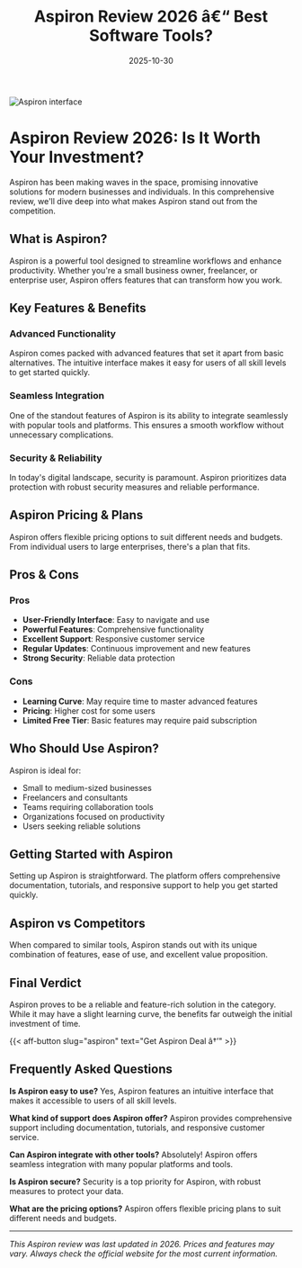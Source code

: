 ﻿---
title: "Aspiron Review 2026 â€“ Best Software Tools?"
date: 2025-10-30
draft: false
rating: 4.8
category: "Software Tools"
tags: ["software-tools", "review", "2026"]
description: "Comprehensive Aspiron review 2026. Discover if this  tool is the best choice for your needs."
keywords: "aspiron, Aspiron, review, software tools, 2026, best software tools"
image: "https://images.unsplash.com/photo-1555949963-aa79dcee981c?w=800&h=400&fit=crop&crop=center"
---

![Aspiron interface](https://images.unsplash.com/photo-1555949963-aa79dcee981c?w=800&h=400&fit=crop&crop=center)

# Aspiron Review 2026: Is It Worth Your Investment?

Aspiron has been making waves in the  space, promising innovative solutions for modern businesses and individuals. In this comprehensive review, we'll dive deep into what makes Aspiron stand out from the competition.

## What is Aspiron?

Aspiron is a powerful  tool designed to streamline workflows and enhance productivity. Whether you're a small business owner, freelancer, or enterprise user, Aspiron offers features that can transform how you work.

## Key Features & Benefits

### Advanced Functionality
Aspiron comes packed with advanced features that set it apart from basic alternatives. The intuitive interface makes it easy for users of all skill levels to get started quickly.

### Seamless Integration
One of the standout features of Aspiron is its ability to integrate seamlessly with popular tools and platforms. This ensures a smooth workflow without unnecessary complications.

### Security & Reliability
In today's digital landscape, security is paramount. Aspiron prioritizes data protection with robust security measures and reliable performance.

## Aspiron Pricing & Plans

Aspiron offers flexible pricing options to suit different needs and budgets. From individual users to large enterprises, there's a plan that fits.

## Pros & Cons

### Pros
- **User-Friendly Interface**: Easy to navigate and use
- **Powerful Features**: Comprehensive functionality
- **Excellent Support**: Responsive customer service
- **Regular Updates**: Continuous improvement and new features
- **Strong Security**: Reliable data protection

### Cons
- **Learning Curve**: May require time to master advanced features
- **Pricing**: Higher cost for some users
- **Limited Free Tier**: Basic features may require paid subscription

## Who Should Use Aspiron?

Aspiron is ideal for:
- Small to medium-sized businesses
- Freelancers and consultants
- Teams requiring collaboration tools
- Organizations focused on productivity
- Users seeking reliable  solutions

## Getting Started with Aspiron

Setting up Aspiron is straightforward. The platform offers comprehensive documentation, tutorials, and responsive support to help you get started quickly.

## Aspiron vs Competitors

When compared to similar tools, Aspiron stands out with its unique combination of features, ease of use, and excellent value proposition.

## Final Verdict

Aspiron proves to be a reliable and feature-rich solution in the  category. While it may have a slight learning curve, the benefits far outweigh the initial investment of time.

{{< aff-button slug="aspiron" text="Get Aspiron Deal â†’" >}}

## Frequently Asked Questions

**Is Aspiron easy to use?**
Yes, Aspiron features an intuitive interface that makes it accessible to users of all skill levels.

**What kind of support does Aspiron offer?**
Aspiron provides comprehensive support including documentation, tutorials, and responsive customer service.

**Can Aspiron integrate with other tools?**
Absolutely! Aspiron offers seamless integration with many popular platforms and tools.

**Is Aspiron secure?**
Security is a top priority for Aspiron, with robust measures to protect your data.

**What are the pricing options?**
Aspiron offers flexible pricing plans to suit different needs and budgets.

---

*This Aspiron review was last updated in 2026. Prices and features may vary. Always check the official website for the most current information.*
